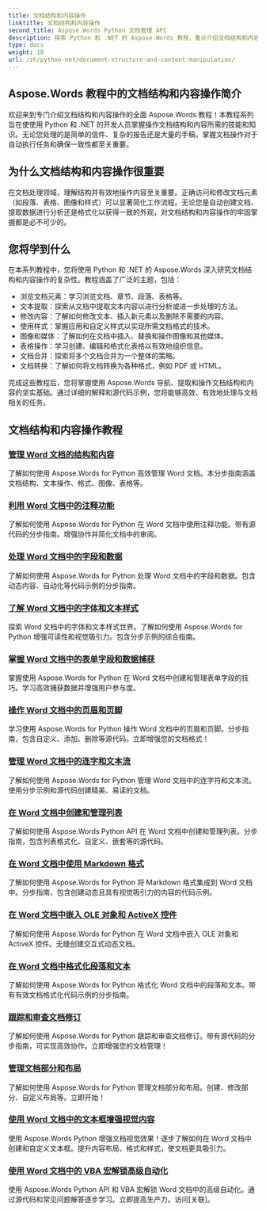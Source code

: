 ```yaml
---
title: 文档结构和内容操作
linktitle: 文档结构和内容操作
second_title: Aspose.Words Python 文档管理 API
description: 探索 Python 和 .NET 的 Aspose.Words 教程，重点介绍文档结构和内容操作。了解如何有效地导航、提取和修改文档元素。提供源代码示例。
type: docs
weight: 10
url: /zh/python-net/document-structure-and-content-manipulation/
---
```


## Aspose.Words 教程中的文档结构和内容操作简介

欢迎来到专门介绍文档结构和内容操作的全面 Aspose.Words 教程！本教程系列旨在使使用 Python 和 .NET 的开发人员掌握操作文档结构和内容所需的技能和知识。无论您处理的是简单的信件、复杂的报告还是大量的手稿，掌握文档操作对于自动执行任务和确保一致性都至关重要。

## 为什么文档结构和内容操作很重要

在文档处理领域，理解结构并有效地操作内容至关重要。正确访问和修改文档元素（如段落、表格、图像和样式）可以显著简化工作流程。无论您是自动创建文档、提取数据进行分析还是格式化以获得一致的外观，对文档结构和内容操作的牢固掌握都是必不可少的。

## 您将学到什么

在本系列教程中，您将使用 Python 和 .NET 的 Aspose.Words 深入研究文档结构和内容操作的复杂性。教程涵盖了广泛的主题，包括：

- 浏览文档元素：学习浏览文档、章节、段落、表格等。
- 文本提取：探索从文档中提取文本内容以进行分析或进一步处理的方法。
- 修改内容：了解如何修改文本、插入新元素以及删除不需要的内容。
- 使用样式：掌握应用和自定义样式以实现所需文档格式的技术。
- 图像和媒体：了解如何在文档中插入、替换和操作图像和其他媒体。
- 表格操作：学习创建、编辑和格式化表格以有效地组织信息。
- 文档合并：探索将多个文档合并为一个整体的策略。
- 文档转换：了解如何将文档转换为各种格式，例如 PDF 或 HTML。

完成这些教程后，您将掌握使用 Aspose.Words 导航、提取和操作文档结构和内容的坚实基础。通过详细的解释和源代码示例，您将能够高效、有效地处理与文档相关的任务。

## 文档结构和内容操作教程
### [管理 Word 文档的结构和内容](./document-structure-content/)
了解如何使用 Aspose.Words for Python 高效管理 Word 文档。本分步指南涵盖文档结构、文本操作、格式、图像、表格等。 
### [利用 Word 文档中的注释功能](./document-comments/)
了解如何使用 Aspose.Words for Python 在 Word 文档中使用注释功能。带有源代码的分步指南。增强协作并简化文档中的审阅。
### [处理 Word 文档中的字段和数据](./document-fields/)
了解如何使用 Aspose.Words for Python 处理 Word 文档中的字段和数据。包含动态内容、自动化等代码示例的分步指南。 
### [了解 Word 文档中的字体和文本样式](./document-fonts/)
探索 Word 文档中的字体和文本样式世界。了解如何使用 Aspose.Words for Python 增强可读性和视觉吸引力。包含分步示例的综合指南。
### [掌握 Word 文档中的表单字段和数据捕获](./document-form-fields/)
掌握使用 Aspose.Words for Python 在 Word 文档中创建和管理表单字段的技巧。学习高效捕获数据并增强用户参与度。 
### [操作 Word 文档中的页眉和页脚](./document-headers-footers/)
学习使用 Aspose.Words for Python 操作 Word 文档中的页眉和页脚。分步指南，包含自定义、添加、删除等源代码。立即增强您的文档格式！
### [管理 Word 文档中的连字和文本流](./document-hyphenation/)
了解如何使用 Aspose.Words for Python 管理 Word 文档中的连字符和文本流。使用分步示例和源代码创建精美、易读的文档。 
### [在 Word 文档中创建和管理列表](./document-lists/)
了解如何使用 Aspose.Words Python API 在 Word 文档中创建和管理列表。分步指南，包含列表格式化、自定义、嵌套等的源代码。 
### [在 Word 文档中使用 Markdown 格式](./document-markdown/)
了解如何使用 Aspose.Words for Python 将 Markdown 格式集成到 Word 文档中。分步指南，包含创建动态且具有视觉吸引力的内容的代码示例。 
### [在 Word 文档中嵌入 OLE 对象和 ActiveX 控件](./document-ole-objects-active-x/)
 了解如何使用 Aspose.Words for Python 在 Word 文档中嵌入 OLE 对象和 ActiveX 控件。无缝创建交互式动态文档。
### [在 Word 文档中格式化段落和文本](./document-paragraphs/)
了解如何使用 Aspose.Words for Python 格式化 Word 文档中的段落和文本。带有有效文档格式化代码示例的分步指南。 
### [跟踪和审查文档修订](./document-revisions/)
了解如何使用 Aspose.Words for Python 跟踪和审查文档修订。带有源代码的分步指南，可实现高效协作。立即增强您的文档管理！
### [管理文档部分和布局](./document-sections/)
了解如何使用 Aspose.Words for Python 管理文档部分和布局。创建、修改部分、自定义布局等。立即开始！ 
### [使用 Word 文档中的文本框增强视觉内容](./document-textboxes/)
使用 Aspose.Words Python 增强文档视觉效果！逐步了解如何在 Word 文档中创建和自定义文本框。提升内容布局、格式和样式，使文档更具吸引力。
### [使用 Word 文档中的 VBA 宏解锁高级自动化](./document-vba-macros/)
使用 Aspose.Words Python API 和 VBA 宏解锁 Word 文档中的高级自动化。通过源代码和常见问题解答逐步学习。立即提高生产力。访问[关联]。